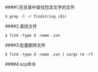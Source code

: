 ####1.在目录中查找包含文字的文件
```
$ grep -l -r findstring /dir
```
####2.查找文件 
```
$ find -type d -name .svn
```
####3.批量删除文件 
```
$ find -type d -name .svn | xargs rm -rf
```
####4.scp命令

